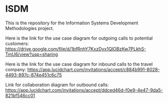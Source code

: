 # ISDM
This is the repository for the Information Systems Development Methodologies project.

Here is the link for the use case diagram for outgoing calls to potential customers: https://drive.google.com/file/d/1bfRnhY7KxzDyx1QlOBzKw7PLkhS-TmU6/view?usp=sharing

Here is the link for the use case diagram for inbound calls to the travel company:
https://app.lucidchart.com/invitations/accept/c884b991-8028-4493-897c-874e451c6c75

Link for collaboration diagram for outbound calls:
https://app.lucidchart.com/invitations/accept/ddced46d-f0e9-4e47-9da5-821bf546cc01
